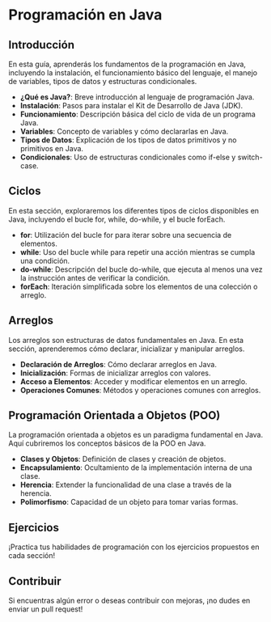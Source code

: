 # Programación en Java

## Introducción
En esta guía, aprenderás los fundamentos de la programación en Java, incluyendo la instalación, el funcionamiento básico del lenguaje, el manejo de variables, tipos de datos y estructuras condicionales.

- **¿Qué es Java?**: Breve introducción al lenguaje de programación Java.
- **Instalación**: Pasos para instalar el Kit de Desarrollo de Java (JDK).
- **Funcionamiento**: Descripción básica del ciclo de vida de un programa Java.
- **Variables**: Concepto de variables y cómo declararlas en Java.
- **Tipos de Datos**: Explicación de los tipos de datos primitivos y no primitivos en Java.
- **Condicionales**: Uso de estructuras condicionales como if-else y switch-case.

## Ciclos
En esta sección, exploraremos los diferentes tipos de ciclos disponibles en Java, incluyendo el bucle for, while, do-while, y el bucle forEach.

- **for**: Utilización del bucle for para iterar sobre una secuencia de elementos.
- **while**: Uso del bucle while para repetir una acción mientras se cumpla una condición.
- **do-while**: Descripción del bucle do-while, que ejecuta al menos una vez la instrucción antes de verificar la condición.
- **forEach**: Iteración simplificada sobre los elementos de una colección o arreglo.

## Arreglos
Los arreglos son estructuras de datos fundamentales en Java. En esta sección, aprenderemos cómo declarar, inicializar y manipular arreglos.

- **Declaración de Arreglos**: Cómo declarar arreglos en Java.
- **Inicialización**: Formas de inicializar arreglos con valores.
- **Acceso a Elementos**: Acceder y modificar elementos en un arreglo.
- **Operaciones Comunes**: Métodos y operaciones comunes con arreglos.

## Programación Orientada a Objetos (POO)
La programación orientada a objetos es un paradigma fundamental en Java. Aquí cubriremos los conceptos básicos de la POO en Java.

- **Clases y Objetos**: Definición de clases y creación de objetos.
- **Encapsulamiento**: Ocultamiento de la implementación interna de una clase.
- **Herencia**: Extender la funcionalidad de una clase a través de la herencia.
- **Polimorfismo**: Capacidad de un objeto para tomar varias formas.

## Ejercicios
¡Practica tus habilidades de programación con los ejercicios propuestos en cada sección!


## Contribuir
Si encuentras algún error o deseas contribuir con mejoras, ¡no dudes en enviar un pull request!
